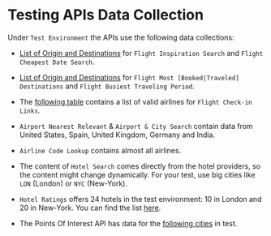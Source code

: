 # Testing APIs Data Collection

Under `Test Environment` the APIs use the following data collections:

- [List of Origin and Destinations](data/flightsearch.md) for `Flight Inspiration Search` and `Flight Cheapest Date Search`.

- [List of Origin and Destinations](data/ti.md) for `Flight Most [Booked|Traveled] Destinations` and `Flight Busiest Traveling Period`.

- The [following table](data/checkinlinks.md) contains a list of valid airlines for `Flight Check-in Links`.

- `Airport Nearest Relevant` & `Airport & City Search` contain data from United States, Spain, United Kingdom, Germany and India.

- `Airline Code Lookup` contains almost all airlines.

- The content of `Hotel Search` comes directly from the hotel providers, so the content might change dynamically. For your test, use big cities like `LON` (London) or `NYC` (New-York).

- `Hotel Ratings` offers 24 hotels in the test environment: 10 in London and 20 in New-York. You can find the list [here](data/hotelratings.md).

- The Points Of Interest API has data for the [following cities](data/pois.md) in test.

